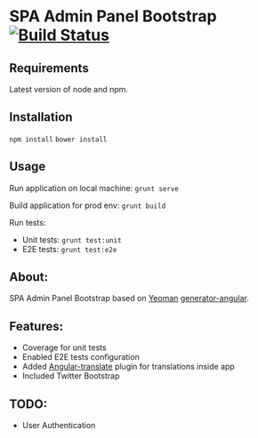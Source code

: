 SPA Admin Panel Bootstrap [![Build Status](https://travis-ci.org/KubaZ/spa-admin-bootstrap.png)](https://travis-ci.org/KubaZ/spa-admin-bootstrap)
========

Requirements
--------
Latest version of node and npm.

Installation
--------
```npm install```
```bower install```

Usage
--------
Run application on local machine:
```grunt serve```

Build application for prod env:
```grunt build```

Run tests:
- Unit tests: ```grunt test:unit```
- E2E tests: ```grunt test:e2e```

About:
--------
SPA Admin Panel Bootstrap based on [Yeoman](https://github.com/yeoman/yeoman) [generator-angular](https://github.com/yeoman/generator-angular).

Features:
--------
- Coverage for unit tests
- Enabled E2E tests configuration
- Added [Angular-translate](https://github.com/angular-translate/angular-translate) plugin for translations inside app
- Included Twitter Bootstrap

TODO:
--------
- User Authentication
